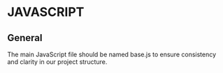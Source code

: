 # JAVASCRIPT

## General

The main JavaScript file should be named base.js to ensure consistency and clarity in our project structure.
